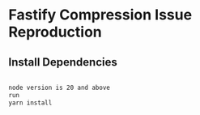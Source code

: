 # Fastify Compression Issue Reproduction

## Install Dependencies
```bash

node version is 20 and above
run
yarn install
